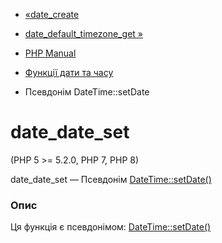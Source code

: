 - [«date_create](function.date-create.md)
- [date_default_timezone_get »](function.date-default-timezone-get.md)

- [PHP Manual](index.md)
- [Функції дати та часу](ref.datetime.md)
- Псевдонім DateTime::setDate

# date_date_set

(PHP 5 \>= 5.2.0, PHP 7, PHP 8)

date_date_set — Псевдонім [DateTime::setDate()](datetime.setdate.md)

### Опис

Ця функція є псевдонімом:
[DateTime::setDate()](datetime.setdate.md)
